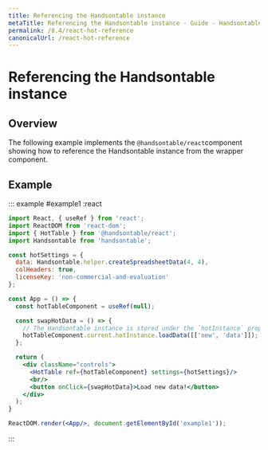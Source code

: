 ```yaml
---
title: Referencing the Handsontable instance
metaTitle: Referencing the Handsontable instance - Guide - Handsontable Documentation
permalink: /8.4/react-hot-reference
canonicalUrl: /react-hot-reference
---
```


# Referencing the Handsontable instance

## Overview

The following example implements the `@handsontable/react`component showing how to reference the Handsontable instance from the wrapper component.

## Example

::: example #example1 :react
```jsx
import React, { useRef } from 'react';
import ReactDOM from 'react-dom';
import { HotTable } from '@handsontable/react';
import Handsontable from 'handsontable';

const hotSettings = {
  data: Handsontable.helper.createSpreadsheetData(4, 4),
  colHeaders: true,
  licenseKey: 'non-commercial-and-evaluation'
};

const App = () => {
  const hotTableComponent = useRef(null);

  const swapHotData = () => {
    // The Handsontable instance is stored under the `hotInstance` property of the wrapper component.
    hotTableComponent.current.hotInstance.loadData([['new', 'data']]);
  };

  return (
    <div className="controls">
      <HotTable ref={hotTableComponent} settings={hotSettings}/>
      <br/>
      <button onClick={swapHotData}>Load new data!</button>
    </div>
  );
}

ReactDOM.render(<App/>, document.getElementById('example1'));
```
:::
